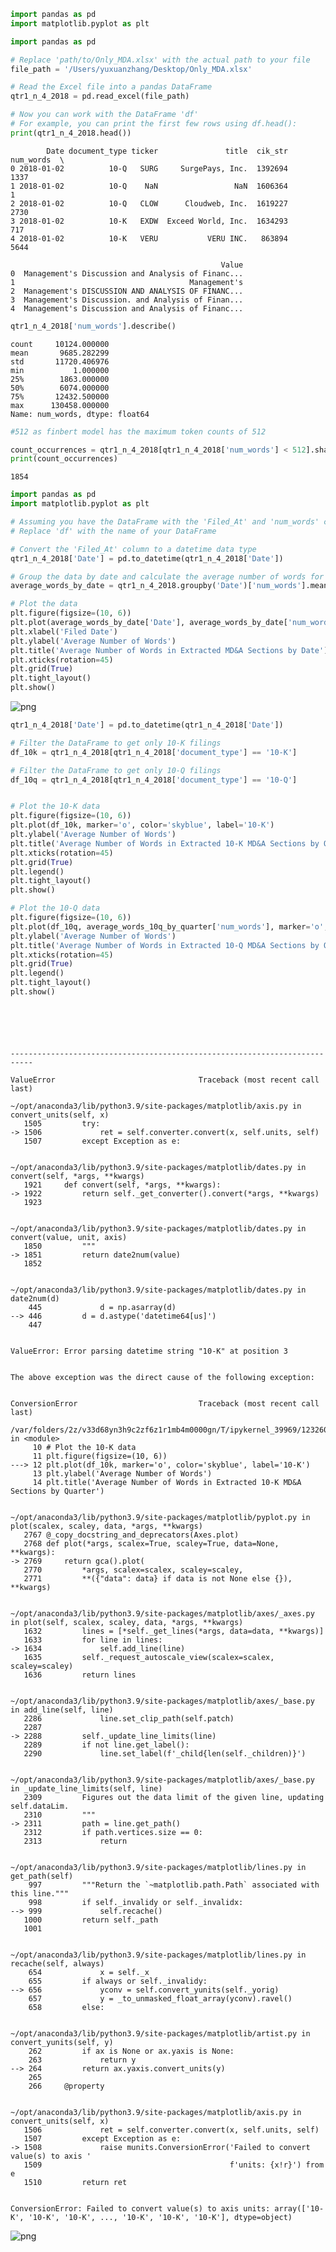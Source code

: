 ```python
import pandas as pd
import matplotlib.pyplot as plt
```


```python
import pandas as pd

# Replace 'path/to/Only_MDA.xlsx' with the actual path to your file
file_path = '/Users/yuxuanzhang/Desktop/Only_MDA.xlsx'

# Read the Excel file into a pandas DataFrame
qtr1_n_4_2018 = pd.read_excel(file_path)

# Now you can work with the DataFrame 'df'
# For example, you can print the first few rows using df.head():
print(qtr1_n_4_2018.head())
```

            Date document_type ticker               title  cik_str  num_words  \
    0 2018-01-02          10-Q   SURG     SurgePays, Inc.  1392694       1337   
    1 2018-01-02          10-Q    NaN                 NaN  1606364          1   
    2 2018-01-02          10-Q   CLOW      Cloudweb, Inc.  1619227       2730   
    3 2018-01-02          10-K   EXDW  Exceed World, Inc.  1634293        717   
    4 2018-01-02          10-K   VERU           VERU INC.   863894       5644   
    
                                                   Value  
    0  Management's Discussion and Analysis of Financ...  
    1                                       Management's  
    2  Management's DISCUSSION AND ANALYSIS OF FINANC...  
    3  Management's Discussion. and Analysis of Finan...  
    4  Management's Discussion and Analysis of Financ...  



```python
qtr1_n_4_2018['num_words'].describe()
```




    count     10124.000000
    mean       9685.282299
    std       11720.406976
    min           1.000000
    25%        1863.000000
    50%        6074.000000
    75%       12432.500000
    max      130458.000000
    Name: num_words, dtype: float64




```python
#512 as finbert model has the maximum token counts of 512

count_occurrences = qtr1_n_4_2018[qtr1_n_4_2018['num_words'] < 512].shape[0]
print(count_occurrences)
```

    1854



```python
import pandas as pd
import matplotlib.pyplot as plt

# Assuming you have the DataFrame with the 'Filed_At' and 'num_words' columns, let's call it 'df'
# Replace 'df' with the name of your DataFrame

# Convert the 'Filed_At' column to a datetime data type
qtr1_n_4_2018['Date'] = pd.to_datetime(qtr1_n_4_2018['Date'])

# Group the data by date and calculate the average number of words for each date
average_words_by_date = qtr1_n_4_2018.groupby('Date')['num_words'].mean().reset_index()

# Plot the data
plt.figure(figsize=(10, 6))
plt.plot(average_words_by_date['Date'], average_words_by_date['num_words'], marker='o', color='skyblue')
plt.xlabel('Filed Date')
plt.ylabel('Average Number of Words')
plt.title('Average Number of Words in Extracted MD&A Sections by Date')
plt.xticks(rotation=45)
plt.grid(True)
plt.tight_layout()
plt.show()
```


    
![png](output_4_0.png)
    



```python
qtr1_n_4_2018['Date'] = pd.to_datetime(qtr1_n_4_2018['Date'])

# Filter the DataFrame to get only 10-K filings
df_10k = qtr1_n_4_2018[qtr1_n_4_2018['document_type'] == '10-K']

# Filter the DataFrame to get only 10-Q filings
df_10q = qtr1_n_4_2018[qtr1_n_4_2018['document_type'] == '10-Q']


# Plot the 10-K data
plt.figure(figsize=(10, 6))
plt.plot(df_10k, marker='o', color='skyblue', label='10-K')
plt.ylabel('Average Number of Words')
plt.title('Average Number of Words in Extracted 10-K MD&A Sections by Quarter')
plt.xticks(rotation=45)
plt.grid(True)
plt.legend()
plt.tight_layout()
plt.show()

# Plot the 10-Q data
plt.figure(figsize=(10, 6))
plt.plot(df_10q, average_words_10q_by_quarter['num_words'], marker='o', color='orange', label='10-Q')
plt.ylabel('Average Number of Words')
plt.title('Average Number of Words in Extracted 10-Q MD&A Sections by Quarter')
plt.xticks(rotation=45)
plt.grid(True)
plt.legend()
plt.tight_layout()
plt.show()







```


    ---------------------------------------------------------------------------

    ValueError                                Traceback (most recent call last)

    ~/opt/anaconda3/lib/python3.9/site-packages/matplotlib/axis.py in convert_units(self, x)
       1505         try:
    -> 1506             ret = self.converter.convert(x, self.units, self)
       1507         except Exception as e:


    ~/opt/anaconda3/lib/python3.9/site-packages/matplotlib/dates.py in convert(self, *args, **kwargs)
       1921     def convert(self, *args, **kwargs):
    -> 1922         return self._get_converter().convert(*args, **kwargs)
       1923 


    ~/opt/anaconda3/lib/python3.9/site-packages/matplotlib/dates.py in convert(value, unit, axis)
       1850         """
    -> 1851         return date2num(value)
       1852 


    ~/opt/anaconda3/lib/python3.9/site-packages/matplotlib/dates.py in date2num(d)
        445             d = np.asarray(d)
    --> 446         d = d.astype('datetime64[us]')
        447 


    ValueError: Error parsing datetime string "10-K" at position 3

    
    The above exception was the direct cause of the following exception:


    ConversionError                           Traceback (most recent call last)

    /var/folders/2z/v33d68yn3h9c2zf6z1r1mb4m0000gn/T/ipykernel_39969/1232606449.py in <module>
         10 # Plot the 10-K data
         11 plt.figure(figsize=(10, 6))
    ---> 12 plt.plot(df_10k, marker='o', color='skyblue', label='10-K')
         13 plt.ylabel('Average Number of Words')
         14 plt.title('Average Number of Words in Extracted 10-K MD&A Sections by Quarter')


    ~/opt/anaconda3/lib/python3.9/site-packages/matplotlib/pyplot.py in plot(scalex, scaley, data, *args, **kwargs)
       2767 @_copy_docstring_and_deprecators(Axes.plot)
       2768 def plot(*args, scalex=True, scaley=True, data=None, **kwargs):
    -> 2769     return gca().plot(
       2770         *args, scalex=scalex, scaley=scaley,
       2771         **({"data": data} if data is not None else {}), **kwargs)


    ~/opt/anaconda3/lib/python3.9/site-packages/matplotlib/axes/_axes.py in plot(self, scalex, scaley, data, *args, **kwargs)
       1632         lines = [*self._get_lines(*args, data=data, **kwargs)]
       1633         for line in lines:
    -> 1634             self.add_line(line)
       1635         self._request_autoscale_view(scalex=scalex, scaley=scaley)
       1636         return lines


    ~/opt/anaconda3/lib/python3.9/site-packages/matplotlib/axes/_base.py in add_line(self, line)
       2286             line.set_clip_path(self.patch)
       2287 
    -> 2288         self._update_line_limits(line)
       2289         if not line.get_label():
       2290             line.set_label(f'_child{len(self._children)}')


    ~/opt/anaconda3/lib/python3.9/site-packages/matplotlib/axes/_base.py in _update_line_limits(self, line)
       2309         Figures out the data limit of the given line, updating self.dataLim.
       2310         """
    -> 2311         path = line.get_path()
       2312         if path.vertices.size == 0:
       2313             return


    ~/opt/anaconda3/lib/python3.9/site-packages/matplotlib/lines.py in get_path(self)
        997         """Return the `~matplotlib.path.Path` associated with this line."""
        998         if self._invalidy or self._invalidx:
    --> 999             self.recache()
       1000         return self._path
       1001 


    ~/opt/anaconda3/lib/python3.9/site-packages/matplotlib/lines.py in recache(self, always)
        654             x = self._x
        655         if always or self._invalidy:
    --> 656             yconv = self.convert_yunits(self._yorig)
        657             y = _to_unmasked_float_array(yconv).ravel()
        658         else:


    ~/opt/anaconda3/lib/python3.9/site-packages/matplotlib/artist.py in convert_yunits(self, y)
        262         if ax is None or ax.yaxis is None:
        263             return y
    --> 264         return ax.yaxis.convert_units(y)
        265 
        266     @property


    ~/opt/anaconda3/lib/python3.9/site-packages/matplotlib/axis.py in convert_units(self, x)
       1506             ret = self.converter.convert(x, self.units, self)
       1507         except Exception as e:
    -> 1508             raise munits.ConversionError('Failed to convert value(s) to axis '
       1509                                          f'units: {x!r}') from e
       1510         return ret


    ConversionError: Failed to convert value(s) to axis units: array(['10-K', '10-K', '10-K', ..., '10-K', '10-K', '10-K'], dtype=object)



    
![png](output_5_1.png)
    



```python

```
